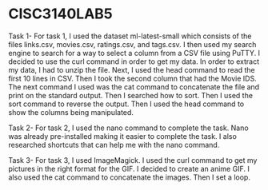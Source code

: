 # CISC3140LAB5
Task 1- For task 1, I used the dataset ml-latest-small which consists of the files links.csv, movies.csv, ratings.csv, and tags.csv. I then used my search engine to search for a way to select a column from a CSV file using PuTTY. I decided to use the curl command in order to get my data. In order to extract my data, I had to unzip the file. Next, I used the head command to read the first 10 lines in CSV. Then I took the second column that had the Movie IDS. The next command I used was the cat command to concatenate the file and print on the standard output. Then I searched how to sort. Then I used the sort command to reverse the output. Then I used the head command to show the columns being manipulated. 

Task 2- For task 2, I used the nano command to complete the task. Nano was already pre-installed making it easier to complete the task. I also researched shortcuts that can help me with the nano command. 

Task 3- For task 3, I used ImageMagick. I used the curl command to get my pictures in the right format for the GIF. I decided to create an anime GIF. I also used the cat command to concatenate the images. Then I set a loop. 
